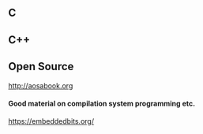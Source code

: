 

## C
## C++
## Open Source
http://aosabook.org


#### Good material on compilation system programming etc.
https://embeddedbits.org/  
